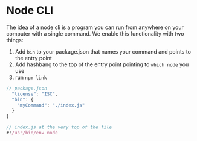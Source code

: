 # Node CLI

The idea of a node cli is a program you can run from anywhere on your computer with a single command. We enable this functionality with two things:

1. Add `bin` to your package.json that names your command and points to the entry point
2. Add hashbang to the top of the entry point pointing to `which node` you use
3. run `npm link`

```js
// package.json
  "license": "ISC",
  "bin": {
    "myCommand": "./index.js"
  }
}

// index.js at the very top of the file
#!/usr/bin/env node
```
